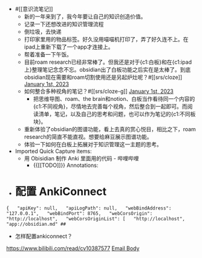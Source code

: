 - #[[意识流笔记]] 
    - 新的一年来到了，我今年要让自己的知识创造价值。
    - 记录一下还想改进的知识管理流程
    - 倒垃圾，去快递
    - 打印家里用的物品标签。好久没用喵喵机打印了，弄了好久连不上。在ipad上重新下载了一个app才连接上。
    - 帮着准备一下午饭。
    - 目前roam research已经非常棒了。但我还是对于{c1:白板}和在{c1:ipad上}整理笔记念念不忘。obsidian出了白板功能之后实在是太棒了。到底obsidian现在需要和roam切割使用还是另起炉灶呢？#[[srs/cloze]]
[January 1st, 2023](https://roamresearch.com/#/app/xinyiheng/page/01-01-2023)
    - 如何整合多种视角的笔记？#[[srs/cloze-g]]
[January 1st, 2023](https://roamresearch.com/#/app/xinyiheng/page/01-01-2023)
        - 把思维导图、roam、the brain和notion、白板当作看待同一个内容的{c1:不同视角}，尽情地去完善每个视角，然后整合到一起即可。而阅读清单，笔记，以及自己的思考和问题，也可以作为笔记的{c1:不同板块}。
    - 重新体验了obsidian的图谱功能，看上去真的赏心悦目，相比之下，roam research的简直不能直视。想要给麻豆展示图谱功能。
    - 体验一下如何在白板上拓展对于知识管理这一主题的思考。
- Imported Quick Capture items:
    - 用 Obisidian 制作 Anki 里面用的代码 - 哔哩哔哩
        - {{[[TODO]]}} Annotations:

* # 配置 AnkiConnect

`{  
"apiKey": null,  
"apiLogPath": null,  
"webBindAddress": "127.0.0.1",  
"webBindPort": 8765,  
"webCorsOrigin": "http://localhost",  
"webCorsOriginList": [  
"http://localhost",  
"app://obsidian.md" ## `

* 怎样配置ankiconnect？



https://www.bilibili.com/read/cv10387577 [Email Body](https://files.todoist.com/rScbTk12woCNPEfhQq4DvD-3hm5ED8NNtw_WrW5NfsyiVMrayB4pbC74mN1QZGId/by/21878347/as/file.html)
